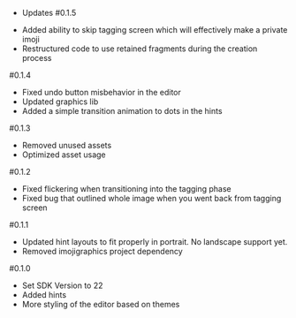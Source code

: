 * Updates
#0.1.5
- Added ability to skip tagging screen which will effectively make a private imoji
- Restructured code to use retained fragments during the creation process

#0.1.4
- Fixed undo button misbehavior in the editor
- Updated graphics lib
- Added a simple transition animation to dots in the hints

#0.1.3
- Removed unused assets
- Optimized asset usage 

#0.1.2
- Fixed flickering when transitioning into the tagging phase
- Fixed bug that outlined whole image when you went back from tagging screen 

#0.1.1
- Updated hint layouts to fit properly in portrait. No landscape support yet.
- Removed imojigraphics project dependency

#0.1.0
- Set SDK Version to 22
- Added hints
- More styling of the editor based on themes
